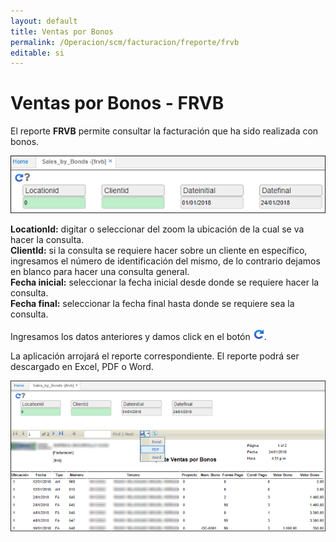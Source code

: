 ```yaml
---
layout: default
title: Ventas por Bonos
permalink: /Operacion/scm/facturacion/freporte/frvb
editable: si
---
```


# Ventas por Bonos - FRVB

El reporte **FRVB** permite consultar la facturación que ha sido realizada con bonos.  

![](frvb.png)

**LocationId:** digitar o seleccionar del zoom la ubicación de la cual se va hacer la consulta.  
**ClientId:** si la consulta se requiere hacer sobre un cliente en específico, ingresamos el número de identificación del mismo, de lo contrario dejamos en blanco para hacer una consulta general.  
**Fecha inicial:** seleccionar la fecha inicial desde donde se requiere hacer la consulta.  
**Fecha final:** seleccionar la fecha final hasta donde se requiere sea la consulta.  

Ingresamos los datos anteriores y damos click en el botón ![](actualizar.png).

La aplicación arrojará el reporte correspondiente. El reporte podrá ser descargado en Excel, PDF o Word.  

![](frvb1.png)

